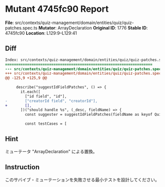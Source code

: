# Mutant 4745fc90 Report

**File**: src/contexts/quiz-management/domain/entities/quiz/quiz-patches.spec.ts
**Mutator**: ArrayDeclaration
**Original ID**: 1776
**Stable ID**: 4745fc90
**Location**: L129:9–L129:41

## Diff

```diff
Index: src/contexts/quiz-management/domain/entities/quiz/quiz-patches.spec.ts
===================================================================
--- src/contexts/quiz-management/domain/entities/quiz/quiz-patches.spec.ts	original
+++ src/contexts/quiz-management/domain/entities/quiz/quiz-patches.spec.ts	mutated #1776
@@ -125,9 +125,9 @@
 
     describe("suggestIdFieldPatches", () => {
       it.each([
         ["id field", "id"],
-        ["creatorId field", "creatorId"],
+        [],
       ])("should handle %s", (_desc, fieldName) => {
         const suggester = suggestIdFieldPatches(fieldName as keyof QuizInput);
 
         const testCases = [
```

## Hint

ミューテータ "ArrayDeclaration" による置換。

## Instruction

このサバイブ・ミューテーションを失敗させる最小テストを設計してください。
